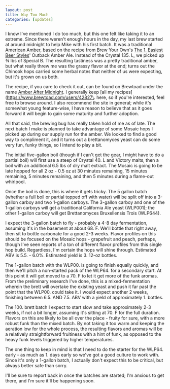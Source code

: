 ```yaml
---
layout: post
title: Way Too Much
categories: [updates]
---
```


I know I've mentioned I do too much, but this one felt like taking it to an extreme. Since there weren't enough hours in the day, my last brew started at around midnight to help Mike with his first batch. It was a traditional American Amber, based on the recipe from Brew Your Own's [The 1\. Easiest Beer Styles](http://byo.com/stories/beer-styles/item/1459-the-10-easiest-beer-styles)' Outback Amber Ale. Instead of the Crystal 135\. L, we picked up ¾ lbs of Special B. The resulting tastiness was a pretty traditional amber, but what really threw me was the grassy flavor at the end; turns out the Chinook hops carried some herbal notes that neither of us were expecting, but it's grown on us both.

The recipe, if you care to check it out, can be found on Brewtoad under the name [Amber After Midnight](https://www.brewtoad.com/recipes/amber-after-midnight). I generally keep [all my recipes](https://www.brewtoad.com/users/42827\. here, so if you're interested, feel free to browse around. I also recommend the site in general; while it's somewhat young feature-wise, I have reason to believe that as it goes forward it will begin to gain some maturity and further adoption.

All that said, the brewing bug has really taken hold of me as of late. The next batch I make is planned to take advantage of some Mosaic hops I picked up during our supply run for the amber. We looked to find a good way to compliment it, and it turns out a brettanomyces yeast can do some very fun, funky things, so I intend to play a bit.

The initial five-gallon boil (though if I can't get the gear, I might have to do a partial boil) will first use a steep of Crystal 40\. L and Victory malts, then a boil with an additional 6.5 lbs of dry malt extract. The Mosaic is going to be late hopped for all 2 oz - 0.5 oz at 30 minutes remaining, 15 minutes remaining, 5 minutes remaining, and then 5 minutes during a flame-out whirlpool.

Once the boil is done, this is where it gets tricky. The 5 gallon batch (whether a full boil or partial topped off with water) will be split off into a 3-gallon carboy and two 1-gallon carboys. The 3-gallon carboy and one of the 1-gallon carboys will get a traditional California Ale yeast (WLP001); the other 1-gallon carboy will get Brettanomyces Bruxellensis Trois (WLP644).

I expect the 3-gallon batch to fly - probably a 4-8 day fermentation, assuming it's in the basement at about 68\. F. We'll bottle that right away, then sit to bottle carbonate for a good 2-3 weeks. Flavor profiles on this should be focused on the Mosaic hops - grapefruit and peach, perhaps, though I've seen reports of a ton of different flavor profiles from this single hop build. Regardless, I'm certain the hops will shine through. Estimated ABV is 5.5\. - 6.0%. Estimated yield is 3\. 12-oz bottles.

The 1-gallon batch with the WLP00\. is going to finish equally quickly, and then we'll pitch a non-started pack of the WLP64\. for a secondary start. At this point it will get moved to a 70\. F to let it get more of the funk aromas. From the preliminary research I've done, this is a mixed-fermentation wherein the brett will overtake the existing yeast and push it far past the point that the WLP00\. could take it. I would expect another 2 weeks, finishing between 6.5\. AND 7.5\. ABV with a yield of approximately 1\. bottles.

The 100\. brett batch I expect to start slow and take approximately 2-3 weeks, if not a bit longer, assuming it's sitting at 70\. F for the full duration. Flavors on this are likely to be all over the place - fruity for sure, with a more robust funk than the mixed batch. By not taking it too warm and keeping the aeration low for the whole process, the resulting flavors and aromas will be a relatively straightforward fruitiness with a hint of funk, as opposed to the heavy funk levels triggered by higher temperatures.

The one thing to keep in mind is that I need to do the starter for the WLP64\. early - as much as 1\. days early so we've got a good culture to work with. Since it's only a 1-gallon batch, I actually don't expect this to be critical, but always better safe than sorry.

I'll be sure to report back in once the batches are started; I'm anxious to get there, and I'm sure it'll be happening soon.
